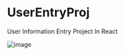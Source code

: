 # UserEntryProj
User Information Entry Project In React


![image](https://github.com/KyEBell/UserEntryProj/assets/126792185/c2301656-dc3b-467d-84fc-d8f205e7dce7)
